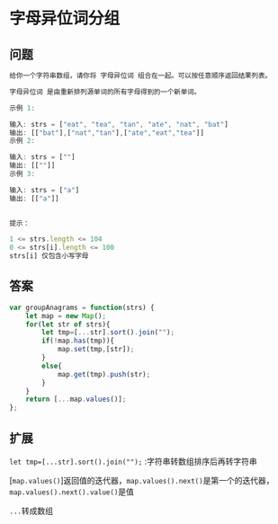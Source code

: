 # 字母异位词分组
## 问题
```js
给你一个字符串数组，请你将 字母异位词 组合在一起。可以按任意顺序返回结果列表。

字母异位词 是由重新排列源单词的所有字母得到的一个新单词。

示例 1:

输入: strs = ["eat", "tea", "tan", "ate", "nat", "bat"]
输出: [["bat"],["nat","tan"],["ate","eat","tea"]]
示例 2:

输入: strs = [""]
输出: [[""]]
示例 3:

输入: strs = ["a"]
输出: [["a"]]
 

提示：

1 <= strs.length <= 104
0 <= strs[i].length <= 100
strs[i] 仅包含小写字母
```
## 答案
```js
var groupAnagrams = function(strs) {
    let map = new Map();
    for(let str of strs){
        let tmp=[...str].sort().join("");
        if(!map.has(tmp)){
            map.set(tmp,[str]);
        }
        else{
            map.get(tmp).push(str);
        }
    }
    return [...map.values()];
};
```
## 扩展

`let tmp=[...str].sort().join("");` :字符串转数组排序后再转字符串

[`map.values()`]返回值的迭代器，`map.values().next()`是第一个的迭代器，`map.values().next().value()`是值

`...`转成数组